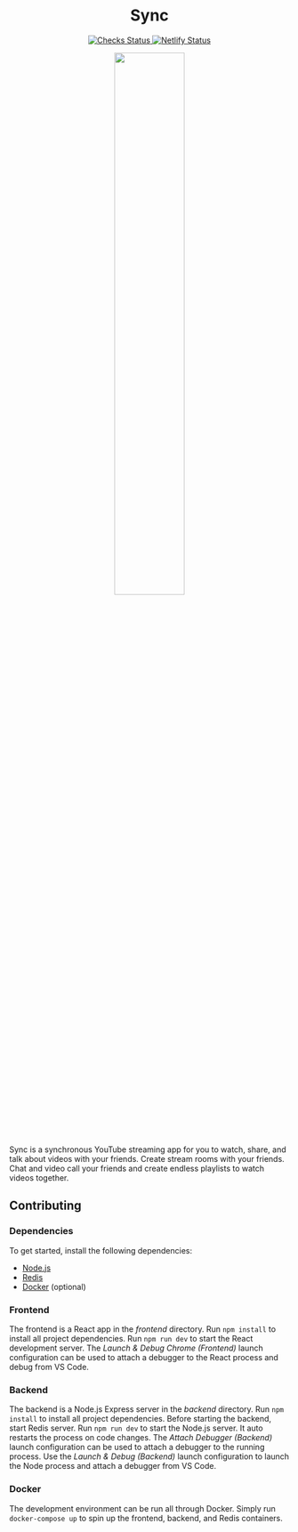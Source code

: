 <h1 align="center">Sync</h1>

<p align="center">
  <a href="https://github.com/ubclaunchpad/sync/actions?workflow=Checks">
    <img src="https://github.com/ubclaunchpad/sync/workflows/Checks/badge.svg"
      alt="Checks Status" />
  </a>
  <a href="https://app.netlify.com/sites/ubclaunchpad-sync/deploys">
    <img src="https://api.netlify.com/api/v1/badges/d9fa8627-6e3d-4ab9-91ac-859bdb63f5b8/deploy-status"
      alt="Netlify Status" />
  </a>
</p>
<p align="center">
  <img width="50%" src="https://raw.githubusercontent.com/ubclaunchpad/sync/master/.static/banner.png" />
</p>

Sync is a synchronous YouTube streaming app for you to watch, share, and talk about videos with your friends. Create stream rooms with your friends. Chat and video call your friends and create endless playlists to watch videos together.

## Contributing

### Dependencies
To get started, install the following dependencies: 
- [Node.js](https://nodejs.org/)
- [Redis](https://redis.io/)
- [Docker](https://www.docker.com/) (optional)

### Frontend
The frontend is a React app in the *frontend* directory. Run `npm install` to install all project dependencies. Run `npm run dev` to start the React development server. The *Launch & Debug Chrome (Frontend)* launch configuration can be used to attach a debugger to the React process and debug from VS Code.

### Backend
The backend is a Node.js Express server in the *backend* directory. Run `npm install` to install all project dependencies. Before starting the backend, start Redis server. Run `npm run dev` to start the Node.js server. It auto restarts the process on code changes. The *Attach Debugger (Backend)* launch configuration can be used to attach a debugger to the running process. Use the *Launch & Debug (Backend)* launch configuration to launch the Node process and attach a debugger from VS Code.
 
### Docker
The development environment can be run all through Docker. Simply run `docker-compose up` to spin up the frontend, backend, and Redis containers.
